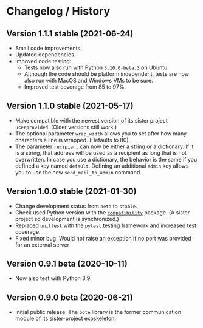 # Changelog / History

## Version 1.1.1 stable (2021-06-24)

* Small code improvements.
* Updated dependencies.
* Impoved code testing:
  * Tests now also run with Python `3.10.0-beta.3` on Ubuntu.
  * Although the code should be platform independent, tests are now also run with MacOS and Windows VMs to be sure.
  * Improved test coverage from 85 to 97%.


## Version 1.1.0 stable (2021-05-17)

* Make compatible with the newest version of its sister project `userprovided`. (Older versions still work.)
* The optional parameter `wrap_width` allows you to set after how many characters a line is wrapped. (Defaults to 80).
* The parameter `recipient` can now be either a string or a dictionary. If it is a string, that address will be used as a recipient as long that is not overwritten. In case you use a dictionary, the behavior is the same if you defined a key named `default`. Defining an additional `admin` key allows you to use the new `send_mail_to_admin` command.

## Version 1.0.0 stable (2021-01-30)

* Change development status from `beta` to `stable`.
* Check used Python version with the [`compatibility`](https://github.com/RuedigerVoigt/compatibility) package. (A sister-project so development is synchronized.)
* Replaced `unittest` with the `pytest` testing framework and increased test coverage.
* Fixed minor bug: Would not raise an exception if no port was provided for an external server

## Version 0.9.1 beta (2020-10-11)

* Now also test with Python 3.9.

## Version 0.9.0 beta (2020-06-21)

* Initial public release: The `bote` library is the former communication module of its sister-project [exoskeleton](https://github.com/RuedigerVoigt/exoskeleton "GitHub Repository of exoskeleton").
